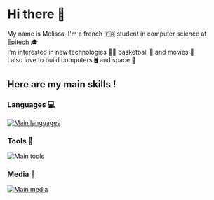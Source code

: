 # Hi there 👋
My name is Melissa, I'm a french :fr: student in computer science at [Epitech](https://www.epitech.eu/en/) :mortar_board: <br>
I'm interested in new technologies :woman_technologist: basketball :basketball: and movies :movie_camera: <br>
I also love to build computers :desktop_computer: and space :milky_way:

## Here are my main skills !

### Languages :computer:

[![Main languages](https://skillicons.dev/icons?i=c,cpp&perline=9)](https://github.com/tandpfun/skill-icons)
### Tools :wrench:
[![Main tools](https://skillicons.dev/icons?i=linux,docker,cmake,github,git,idea,vscode,md&perline=9)](https://github.com/tandpfun/skill-icons)
### Media :iphone:
[![Main media](https://skillicons.dev/icons?i=linkedin,discord,instagram&perline=9)](https://github.com/tandpfun/skill-icons)